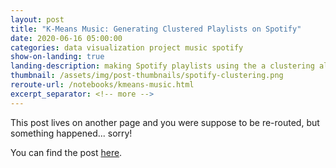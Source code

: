 ```yaml
---
layout: post
title: "K-Means Music: Generating Clustered Playlists on Spotify"
date: 2020-06-16 05:00:00
categories: data visualization project music spotify
show-on-landing: true
landing-description: making Spotify playlists using the a clustering algorithm
thumbnail: /assets/img/post-thumbnails/spotify-clustering.png
reroute-url: /notebooks/kmeans-music.html
excerpt_separator: <!-- more -->
---
```


This post lives on another page and you were suppose to be re-routed, but something happened... sorry!

You can find the post [here](/notebooks/kmeans-music.html).

<script>
    window.location = '/notebooks/kmeans-music.html';
</script>